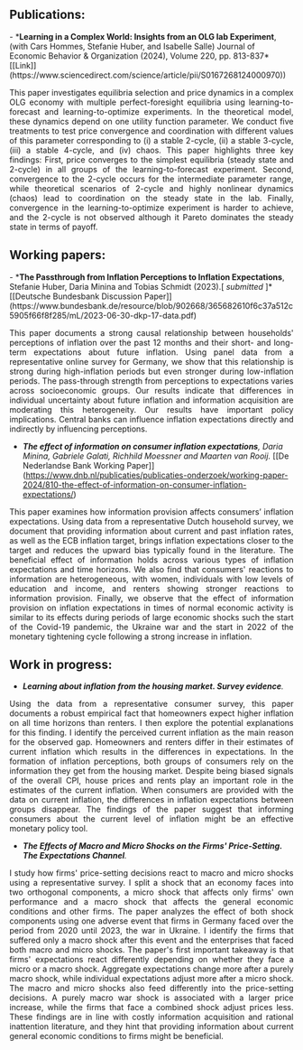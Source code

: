 <h2 id="wp">Publications: </h2>
- *<strong><strong>Learning in a Complex World: Insights from an OLG lab Experiment</strong></strong>, (with Cars Hommes, Stefanie Huber,  and Isabelle Salle) Journal of Economic Behavior & Organization (2024), Volume 220, pp. 813-837* [[Link]](https://www.sciencedirect.com/science/article/pii/S0167268124000970))
<p align="justify">This paper investigates equilibria selection and price dynamics in a complex OLG economy with multiple perfect-foresight equilibria using learning-to-forecast and learning-to-optimize experiments. In the theoretical model, these dynamics depend on one utility function parameter. We conduct five treatments to test price convergence and coordination with different values of this parameter corresponding to (i) a stable 2-cycle, (ii) a stable 3-cycle, (iii) a stable 4-cycle, and (iv) chaos. This paper highlights three key findings: First, price converges to the simplest equilibria (steady state and 2-cycle) in all groups of the learning-to-forecast experiment. Second, convergence to the 2-cycle occurs for the intermediate parameter range, while theoretical scenarios of 2-cycle and highly nonlinear dynamics (chaos) lead to coordination on the steady state in the lab. Finally, convergence in the learning-to-optimize experiment is harder to achieve, and the 2-cycle is not observed although it Pareto dominates the steady state in terms of payoff.</p>
<h2 id="wp">Working papers: </h2>
- *<strong><strong>The Passthrough from Inflation Perceptions to Inflation Expectations</strong></strong>, Stefanie Huber, Daria Minina and Tobias Schmidt (2023).[<i> submitted </i>]* [[Deutsche Bundesbank Discussion Paper]](https://www.bundesbank.de/resource/blob/902668/365682610f6c37a512c5905f66f8f285/mL/2023-06-30-dkp-17-data.pdf)

<p align="justify">This paper documents a strong causal relationship between households' perceptions of inflation over the past 12 months and their short- and long-term expectations about future inflation. Using panel data from a representative online survey for Germany, we show that this relationship is strong during high-inflation periods but even stronger during low-inflation periods. The pass-through strength from perceptions to expectations varies across socioeconomic groups. Our results indicate that differences in individual uncertainty about future inflation and information acquisition are moderating this heterogeneity. Our results have important policy implications. Central banks can influence inflation expectations directly and indirectly by influencing perceptions.</p>

- *<strong><strong>The effect of information on consumer inflation expectations</strong></strong>, Daria Minina, Gabriele Galati, Richhild Moessner and Maarten van Rooij.* [[De Nederlandse Bank Working Paper]] (https://www.dnb.nl/publicaties/publicaties-onderzoek/working-paper-2024/810-the-effect-of-information-on-consumer-inflation-expectations/)

<p align="justify">This paper examines how information provision affects consumers’ inflation expectations. Using data from a representative Dutch household survey, we document that providing information about current and past inflation rates, as well as the ECB inflation target, brings inflation expectations closer to the target and reduces the upward bias typically found in the literature. The beneficial effect of information holds across various types of inflation expectations and time horizons. We also find that consumers' reactions to information are heterogeneous, with women, individuals with low levels of education and income, and renters showing stronger reactions to information provision. Finally, we observe that the effect of information provision on inflation expectations in times of normal economic activity is similar to its effects during periods of large economic shocks such the start of the Covid-19 pandemic, the Ukraine war and the start in 2022 of the monetary tightening cycle following a strong increase in inflation.</p>


<h2 id="wip">Work in progress: </h2>

- *<strong><strong>Learning about inflation from the housing market. Survey evidence</strong></strong>.*
  
<p align="justify">Using the data from a representative consumer survey, this paper documents a robust empirical fact that homeowners expect higher inflation on all time horizons than renters. I then explore the potential explanations for this finding. I identify the perceived current inflation as the main reason for the observed gap. Homeowners and renters differ in their estimates of current inflation which results in the differences in expectations. In the formation of inflation perceptions, both groups of consumers rely on the information they get from the housing market. Despite being biased signals of the overall CPI, house prices and rents play an important role in the estimates of the current inflation. When consumers are provided with the data on current inflation, the differences in inflation expectations between groups disappear. The findings of the paper suggest that informing consumers about the current level of inflation might be an effective monetary policy tool. </p>

- *<strong><strong>The Effects of Macro and Micro Shocks on the Firms' Price-Setting. The Expectations Channel</strong></strong>.*

<p align="justify">I study how firms' price-setting decisions react to macro and micro shocks using a representative survey. I split a shock that an economy faces into two orthogonal components, a micro shock that affects only firms' own performance and a macro shock that affects the general economic conditions and other firms. The paper analyzes the effect of both shock components using one adverse event that firms in Germany faced over the period from 2020 until 2023, the war in Ukraine. I identify the firms that suffered only a macro shock after this event and the enterprises that faced both macro and micro shocks. The paper's first important takeaway is that firms' expectations react differently depending on whether they face a micro or a macro shock. Aggregate expectations change more after a purely macro shock, while individual expectations adjust more after a micro shock. The macro and micro shocks also feed differently into the price-setting decisions. A purely macro war shock is associated with a larger price increase, while the firms that face a combined shock adjust prices less. These findings are in line with costly information acquisition and rational inattention literature, and they hint that providing information about current general economic conditions to firms might be beneficial. </p>
